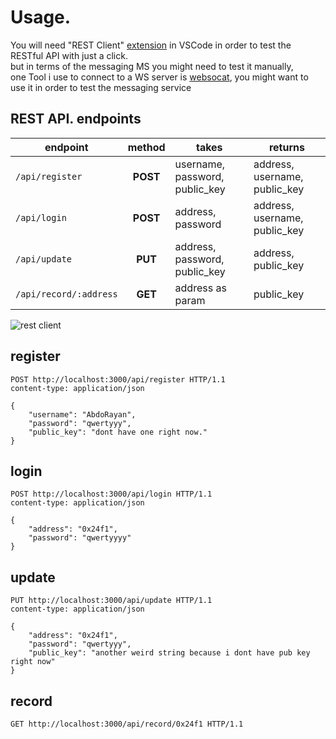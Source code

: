 # Usage.
You will need "REST Client" [extension](https://marketplace.visualstudio.com/items?itemName=humao.rest-client) in VSCode in order to test the RESTful API with just a click.<br/>
but in terms of the messaging MS you might need to test it manually,<br/>
one Tool i use to connect to a WS server is [websocat](https://github.com/vi/websocat), you might want to use it in order to test the messaging service

## REST API. endpoints
| endpoint | method | takes | returns |
| -------- | :---: | ----- | ----- |
|`/api/register`|**POST**| username, password, public_key | address, username, public_key |
|`/api/login`|**POST**| address, password | address, username, public_key |
|`/api/update`|**PUT**| address, password, public_key | address, public_key |
|`/api/record/:address`|**GET**| address as param | public_key |

![rest client](https://humao.gallerycdn.vsassets.io/extensions/humao/rest-client/0.24.6/1638197435436/Microsoft.VisualStudio.Services.Icons.Default)

## register
```http
POST http://localhost:3000/api/register HTTP/1.1
content-type: application/json

{
    "username": "AbdoRayan",
    "password": "qwertyyy",
    "public_key": "dont have one right now."
}
```
## login
```http
POST http://localhost:3000/api/login HTTP/1.1
content-type: application/json

{
    "address": "0x24f1",
    "password": "qwertyyyy"
}
```
## update
```http
PUT http://localhost:3000/api/update HTTP/1.1
content-type: application/json

{
    "address": "0x24f1",
    "password": "qwertyyy",
    "public_key": "another weird string because i dont have pub key right now"
}
```
## record
```http
GET http://localhost:3000/api/record/0x24f1 HTTP/1.1
```
